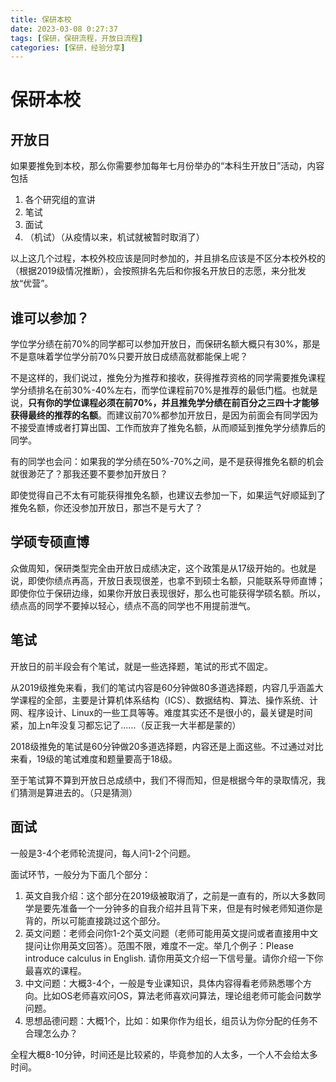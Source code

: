 ```yaml
---
title: 保研本校
date: 2023-03-08 0:27:37
tags: [保研，保研流程，开放日流程]
categories: [保研，经验分享]
---
```


# 保研本校

## 开放日

如果要推免到本校，那么你需要参加每年七月份举办的“本科生开放日”活动，内容包括

1. 各个研究组的宣讲
2. 笔试
3. 面试
4. （机试）（从疫情以来，机试就被暂时取消了）

以上这几个过程，本校外校应该是同时参加的，并且排名应该是不区分本校外校的（根据2019级情况推断），会按照排名先后和你报名开放日的志愿，来分批发放“优营”。

## 谁可以参加？

学位学分绩在前70%的同学都可以参加开放日，而保研名额大概只有30%，那是不是意味着学位学分前70%只要开放日成绩高就都能保上呢？

不是这样的，我们说过，推免分为推荐和接收，获得推荐资格的同学需要推免课程学分绩排名在前30%-40%左右，而学位课程前70%是推荐的最低门槛。也就是说，**只有你的学位课程必须在前70%，并且推免学分绩在前百分之三四十才能够获得最终的推荐的名额**。而建议前70%都参加开放日，是因为前面会有同学因为不接受直博或者打算出国、工作而放弃了推免名额，从而顺延到推免学分绩靠后的同学。



有的同学也会问：如果我的学分绩在50%-70%之间，是不是获得推免名额的机会就很渺茫了？那我还要不要参加开放日？

即使觉得自己不太有可能获得推免名额，也建议去参加一下，如果运气好顺延到了推免名额，你还没参加开放日，那岂不是亏大了？

## 学硕专硕直博

众做周知，保研类型完全由开放日成绩决定，这个政策是从17级开始的。也就是说，即使你绩点再高，开放日表现很差，也拿不到硕士名额，只能联系导师直博；即使你位于保研边缘，如果你开放日表现很好，那么也可能获得学硕名额。所以，绩点高的同学不要掉以轻心，绩点不高的同学也不用提前泄气。

## 笔试

开放日的前半段会有个笔试，就是一些选择题，笔试的形式不固定。

从2019级推免来看，我们的笔试内容是60分钟做80多道选择题，内容几乎涵盖大学课程的全部，主要是计算机体系结构（ICS）、数据结构、算法、操作系统、计网、程序设计、Linux的一些工具等等。难度其实还不是很小的，最关键是时间紧，加上n年没复习都忘记了......（反正我一大半都是蒙的）

2018级推免的笔试是60分钟做20多道选择题，内容还是上面这些。不过通过对比来看，19级的笔试难度和题量要高于18级。

至于笔试算不算到开放日总成绩中，我们不得而知，但是根据今年的录取情况，我们猜测是算进去的。（只是猜测）

## 面试

一般是3-4个老师轮流提问，每人问1-2个问题。

面试环节，一般分为下面几个部分：

1. 英文自我介绍：这个部分在2019级被取消了，之前是一直有的，所以大多数同学是要先准备一个一分钟多的自我介绍并且背下来，但是有时候老师知道你是背的，所以可能直接跳过这个部分。
2. 英文问题：老师会问你1-2个英文问题（老师可能用英文提问或者直接用中文提问让你用英文回答）。范围不限，难度不一定。举几个例子：Please introduce calculus in English. 请你用英文介绍一下信号量。请你介绍一下你最喜欢的课程。
3. 中文问题：大概3-4个，一般是专业课知识，具体内容得看老师熟悉哪个方向。比如OS老师喜欢问OS，算法老师喜欢问算法，理论组老师可能会问数学问题。
4. 思想品德问题：大概1个，比如：如果你作为组长，组员认为你分配的任务不合理怎么办？

全程大概8-10分钟，时间还是比较紧的，毕竟参加的人太多，一个人不会给太多时间。